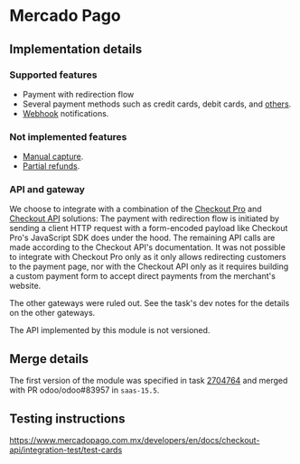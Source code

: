 # Mercado Pago

## Implementation details

### Supported features

- Payment with redirection flow
- Several payment methods such as credit cards, debit cards, and
  [others](https://www.mercadopago.com.mx/developers/en/docs/checkout-api/payment-methods/other-payment-methods).
- [Webhook](https://www.mercadopago.com.mx/developers/en/docs/notifications/webhooks/webhooks)
  notifications.

### Not implemented features

- [Manual capture](https://www.mercadopago.com.mx/developers/en/docs/checkout-api/payment-management/capture-authorized-payment).
- [Partial refunds](https://www.mercadopago.com.mx/developers/en/docs/checkout-api/payment-management/cancellations-and-refunds).

### API and gateway

We choose to integrate with a combination of the
[Checkout Pro](https://www.mercadopago.com.mx/developers/en/docs/checkout-pro/landing) and
[Checkout API](https://www.mercadopago.com.mx/developers/en/docs/checkout-api/landing) solutions:
The payment with redirection flow is initiated by sending a client HTTP request with a form-encoded
payload like Checkout Pro's JavaScript SDK does under the hood. The remaining API calls are made
according to the Checkout API's documentation. It was not possible to integrate with Checkout Pro
only as it only allows redirecting customers to the payment page, nor with the Checkout API only as
it requires building a custom payment form to accept direct payments from the merchant's website.

The other gateways were ruled out. See the task's dev notes for the details on the other gateways.

The API implemented by this module is not versioned.

## Merge details

The first version of the module was specified in task
[2704764](https://www.odoo.com/web#id=2704764&model=project.task) and merged with PR
odoo/odoo#83957 in `saas-15.5`.

## Testing instructions

https://www.mercadopago.com.mx/developers/en/docs/checkout-api/integration-test/test-cards
